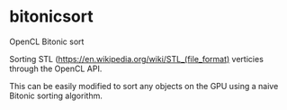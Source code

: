 bitonicsort
===========

OpenCL Bitonic sort

Sorting STL (https://en.wikipedia.org/wiki/STL_(file_format) verticies through the OpenCL API.

This can be easily modified to sort any objects on the GPU using a naive Bitonic sorting algorithm. 
